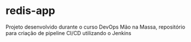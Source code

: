# redis-app
Projeto desenvolvido durante o curso DevOps Mão na Massa, repositório para criação de pipeline CI/CD utilizando o Jenkins

